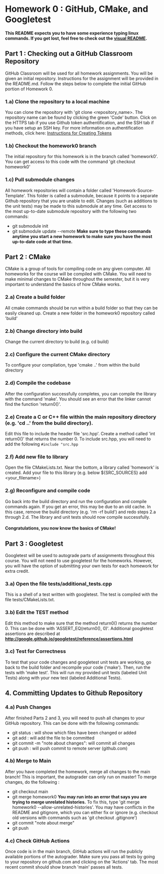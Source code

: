 # Homework 0 : GitHub, CMake, and Googletest
**This README expects you to have some experience typing linux commands.  If you get lost, feel free to check out the [visual README](READMEvis.md).**

## Part 1 : Checking out a GitHub Classroom Repository
GitHub Classroom will be used for all homework assignments.  You will be given an initial repository.  Instructions for the assignment will be provided in the README.md.  Follow the steps below to complete the initial GitHub portion of Homework 0.

### 1.a) Clone the repository to a local machine
You can clone the repository with 'git clone \<repository\_name\>.  The repository name can be found by clicking the green 'Code' button.  Click on the HTTPS tab if you use Github token authentification, and the SSH tab if you have setup an SSH key.  For more information on authentification methods, click here: [Instructions for Creating Tokens](CreateToken.md)

### 1.b) Checkout the homework0 branch
The initial repository for this homework is in the branch called 'homework0'.  You can get access to this code with the command 'git checkout homework0'

### 1.c) Pull submodule changes
All homework repositories will contain a folder called 'Homework-Source-Template'.  This folder is called a submodule, because it points to a separate Github repository that you are unable to edit.  Changes (such as additions to the unit tests) may be made to this submodule at any time.  Get access to the most up-to-date submodule repository with the following two commands:
- git submodule init
- git submodule update --remote
**Make sure to type these commands anytime you start a new homework to make sure you have the most up-to-date code at that time.**

## Part 2 : CMake
CMake is a group of tools for compiling code on any given computer.  All homeworks for the course will be compiled with CMake.  You will need to make minimal changes to CMake throughout the semester, but it is very important to understand the basics of how CMake works.
  
### 2.a) Create a build folder
All cmake commands should be run within a build folder so that they can be easily cleaned up.  Create a new folder in the homework0 repository called 'build'
  
### 2.b) Change directory into build
Change the current directory to build (e.g. cd build)
  
### 2.c) Configure the current CMake directory
To configure your compilation, type 'cmake ..' from within the build directory
  
### 2.d) Compile the codebase
After the configuration successfully completes, you can compile the library with the command 'make'.  You should see an error that the linker cannot find the function 'return0()'.
  
### 2.e) Create a C or C++ file within the main repository directory (e.g. 'cd ..' from the build directory). 
Edit this file to include the header file 'src.hpp'.  Create a method called 'int return0()' that returns the number 0.  To include src.hpp, you will need to add the following `#include "src.hpp`
  
### 2.f) Add new file to library
Open the file CMakeLists.txt.  Near the bottom, a library called 'homework' is created.  Add your file to this library (e.g. below ${SRC_SOURCES} add \<your\_filename\>)
  
### 2.g) Reconfigure and compile code
Go back into the build directory and run the configuration and compile commands again.  If you get an error, this may be due to an old cache.  In this case, remove the build directory (e.g. 'rm -rf build') and redo steps 2.a through 2.d.  The library and unit tests should now compile successfully.
  
#### Congratulations, you now know the basics of CMake!
  
## Part 3 : Googletest
Googletest will be used to autograde parts of assignments throughout this course.  You will not need to use googletest for the homeworks.  However, you will have the option of submitting your own tests for each homework for extra credit.

### 3.a) Open the file tests/additional_tests.cpp
This is a shell of a test written with googletest.  The test is compiled with the file tests/CMakeLists.txt.
  
### 3.b) Edit the TEST method
Edit this method to make sure that the method return0() returns the number 0.  This can be done with 'ASSERT_EQ(return0(), 0)'.  Additional googletest assertions are described at **http://google.github.io/googletest/reference/assertions.html**
  
### 3.c) Test for Correctness
To test that your code changes and googletest unit tests are working, go back to the build folder and recompile your code ('make').  Then, run the tests with 'make test'.  This will run my provided unit tests (labeled Unit Tests) along with your new test (labeled Additional Tests).

## 4. Committing Updates to Github Repository

### 4.a) Push Changes
After finished Parts 2 and 3, you will need to push all changes to your GitHub repository.  This can be done with the following commands:
- git status : will show which files have been changed or added
- git add <filename> : will add the file to be committed
- git commit -m "note about changes": will commit all changes
- git push : will push commit to remote server (github.com)
  
### 4.b) Merge to Main
After you have completed the homework, merge all changes to the main branch!  This is important, the autograder can only run on master!  To merge changes, do the following : 
  - git checkout main
  - git merge homework0  **You may run into an error that says you are trying to merge unrelated histories.**  To fix this, type 'git merge homework0 --allow-unrelated-histories'.  You may have conflicts in the README and gitignore, which you can either fix or ignore (e.g. checkout old versions with commands such as 'git checkout .gitignore')
  - git commit "note about merge"
  - git push


### 4.c) Check GitHub Actions
Once code is in the main branch, GitHub actions will run the publicly available portions of the autograder.  Make sure you pass all tests by going to your repository on github.com and clicking on the 'Actions' tab.  The most recent commit should show branch 'main' passes all tests.
